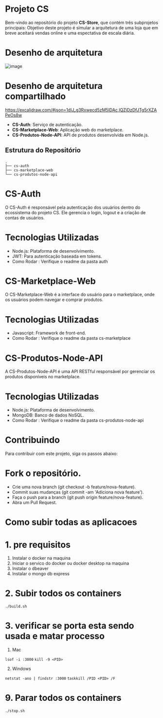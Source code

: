 # Projeto CS

Bem-vindo ao repositório do projeto **CS-Store**, que contém três subprojetos principais:
Objetivo deste projeto é simular a arquitetura de uma loja que em breve aceitará vendas online e uma espectativa de escala diária.

# Desenho de arquitetura

![image](https://github.com/user-attachments/assets/ef482151-ffa8-4be0-aec2-c0eeac32213a)

# Desenho de arquitetura compartilhado 

https://excalidraw.com/#json=1dIJ_g3Rxwecd5zM5lDAc,lQZjDzDfJTg5rXZAPeOs8w 

- **CS-Auth**: Serviço de autenticação.
- **CS-Marketplace-Web**: Aplicação web do marketplace.
- **CS-Produtos-Node-API**: API de produtos desenvolvida em Node.js.

## Estrutura do Repositório

```
.
├── cs-auth
├── cs-marketplace-web
└── cs-produtos-node-api
```

# CS-Auth
O CS-Auth é responsável pela autenticação dos usuários dentro do ecossistema do projeto CS. Ele gerencia o login, logout e a criação de contas de usuários.

# Tecnologias Utilizadas
- Node.js: Plataforma de desenvolvimento.
- JWT: Para autenticação baseada em tokens.
- Como Rodar : Verifique o readme da pasta auth

# CS-Marketplace-Web
O CS-Marketplace-Web é a interface do usuário para o marketplace, onde os usuários podem navegar e comprar produtos.

# Tecnologias Utilizadas
- Javascript: Framework de front-end.
- Como Rodar : Verifique o readme da pasta cs-marketplace

# CS-Produtos-Node-API
A CS-Produtos-Node-API é uma API RESTful responsável por gerenciar os produtos disponíveis no marketplace.

# Tecnologias Utilizadas
- Node.js: Plataforma de desenvolvimento.
- MongoDB: Banco de dados NoSQL.
- Como Rodar : Verifique o readme da pasta cs-produtos-node-api
  
# Contribuindo
Para contribuir com este projeto, siga os passos abaixo:

# Fork o repositório.
- Crie uma nova branch (git checkout -b feature/nova-feature).
- Commit suas mudanças (git commit -am 'Adiciona nova feature').
- Faça o push para a branch (git push origin feature/nova-feature).
- Abra um Pull Request.

# Como subir todas as aplicacoes 

# 1. pre requisitos

1. Instalar o docker na maquina 
2. Iniciar o servico do docker ou docker desktop na maquina
3. Instalar o dbeaver 
4. Instalar o mongo db express

# 2. Subir todos os containers 

`./build.sh`


# 3. verificar se porta esta sendo usada e matar processo

1. Mac

`lsof -i :3000`
`kill -9 <PID>`

2. Windows 

`netstat -ano | findstr :3000`
`taskkill /PID <PID> /F`

# 9. Parar todos os containers 

`./stop.sh`



